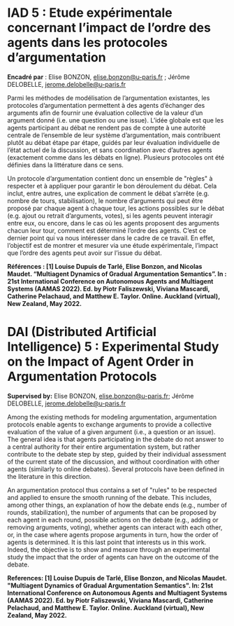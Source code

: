 # IAD 5 : Etude expérimentale concernant l’impact de l’ordre des agents dans les protocoles d’argumentation

**Encadré par** : Elise BONZON, elise.bonzon@u-paris.fr ; Jérôme DELOBELLE, jerome.delobelle@u-paris.fr
              
Parmi les méthodes de modélisation de l’argumentation existantes, les protocoles d’argumentation permettent à des agents d’échanger des arguments afin de fournir une évaluation collective de la valeur d’un argument donné (i.e. une question ou une issue). 
L’idée globale est que les agents participant au débat ne rendent pas de compte à une autorité centrale de l’ensemble de leur système d’argumentation, mais contribuent plutôt au débat étape par étape, 
guidés par leur évaluation individuelle de l’état actuel de la discussion, et sans coordination avec d’autres agents (exactement comme dans les débats en ligne). 
Plusieurs protocoles ont été définies dans la littérature dans ce sens.

Un protocole d’argumentation contient donc un ensemble de "règles" à respecter et à appliquer pour garantir le bon déroulement du débat. 
Cela inclut, entre autres, une explication de comment le débat s’arrête (e.g. nombre de tours, stabilisation), 
le nombre d’arguments qui peut être proposé par chaque agent à chaque tour, les actions possibles sur le débat (e.g. ajout ou retrait d’arguments, votes), 
si les agents peuvent interagir entre eux, ou encore, dans le cas où les agents proposent des arguments chacun leur tour, 
comment est déterminé l’ordre des agents. C’est ce dernier point qui va nous intéresser dans le cadre de ce travail. 
En effet, l’objectif est de montrer et mesurer via une étude expérimentale, l’impact que l’ordre des agents peut avoir sur l’issue du débat.

**Références :
[1] Louise Dupuis de Tarlé, Elise Bonzon, and Nicolas Maudet. “Multiagent Dynamics of Gradual Argumentation Semantics”. In : 21st International Conference on Autonomous Agents and Multiagent Systems
(AAMAS 2022). Ed. by Piotr Faliszewski, Viviana Mascardi, Catherine Pelachaud, and Matthew E. Taylor.
Online. Auckland (virtual), New Zealand, May 2022.**

##

# DAI (Distributed Artificial Intelligence) 5 : Experimental Study on the Impact of Agent Order in Argumentation Protocols
**Supervised by:** Elise BONZON, elise.bonzon@u-paris.fr; Jérôme DELOBELLE, jerome.delobelle@u-paris.fr

Among the existing methods for modeling argumentation, argumentation protocols enable agents to exchange arguments to provide a collective evaluation of the value of a given argument (i.e., a question or an issue).
The general idea is that agents participating in the debate do not answer to a central authority for their entire argumentation system, but rather contribute to the debate step by step, guided by their individual assessment of the current state of the discussion, and without coordination with other agents (similarly to online debates).
Several protocols have been defined in the literature in this direction.

An argumentation protocol thus contains a set of "rules" to be respected and applied to ensure the smooth running of the debate.
This includes, among other things, an explanation of how the debate ends (e.g., number of rounds, stabilization), the number of arguments that can be proposed by each agent in each round, possible actions on the debate (e.g., adding or removing arguments, voting), whether agents can interact with each other, or, in the case where agents propose arguments in turn, how the order of agents is determined. It is this last point that interests us in this work.
Indeed, the objective is to show and measure through an experimental study the impact that the order of agents can have on the outcome of the debate.

**References:
[1] Louise Dupuis de Tarlé, Elise Bonzon, and Nicolas Maudet. "Multiagent Dynamics of Gradual Argumentation Semantics". In: 21st International Conference on Autonomous Agents and Multiagent Systems (AAMAS 2022). Ed. by Piotr Faliszewski, Viviana Mascardi, Catherine Pelachaud, and Matthew E. Taylor. Online. Auckland (virtual), New Zealand, May 2022.**

